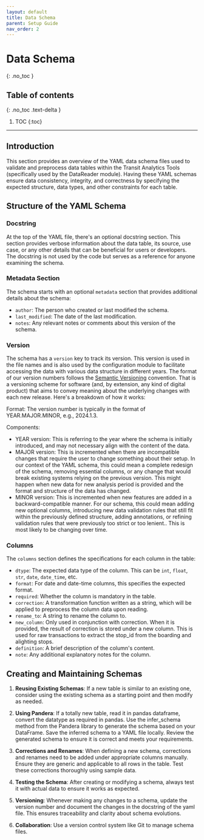 ```yaml
---
layout: default
title: Data Schema
parent: Setup Guide
nav_order: 2
---
```

# Data Schema
{: .no_toc }
## Table of contents
{: .no_toc .text-delta }

1. TOC
{:toc}

---

## Introduction

This section provides an overview of the YAML data schema files used to validate and preprocess data tables within the Transit Analytics Tools (specifically used by the DataReader module). 
Having these YAML schemas ensure data consistency, integrity, and correctness by specifying the expected structure, data
types, and other constraints for each table.

## Structure of the YAML Schema


### Docstring

At the top of the YAML file, there's an optional docstring section. This section provides verbose information about the
data table, its source, use case, or any other details that can be beneficial for users or developers. The docstring is
not used by the code but serves as a reference for anyone examining the schema.

### Metadata Section

The schema starts with an optional `metadata` section that provides additional details about the schema:

- `author`: The person who created or last modified the schema.
- `last_modified`: The date of the last modification.
- `notes`: Any relevant notes or comments about this version of the schema.

### Version

The schema has a `version` key to track its version. This version is used in the file names and is also used by the configuration module to facilitate accessing the data with various data structure in different years. 
The format of our version numbers follows the [Semantic Versioning](https://semver.org/) convention. That is a versioning scheme for software (and, by extension, any kind of digital product) that aims to
convey meaning about the underlying changes with each new release. Here's a breakdown of how it works:

Format:
The version number is typically in the format of YEAR.MAJOR.MINOR, e.g., 2024.1.3.

Components:

- YEAR version: This is referring to the year where the schema is initially introduced, and may not necessary align with the content of the data. 
- MAJOR version: This is incremented when there are incompatible changes that require the user to change something about
  their setup. In our context of the YAML schema, this could mean a complete redesign of the schema, removing essential
  columns, or any change that would break existing systems relying on the previous version. This might happen when new data for new analysis period is provided and the format and structure of the data has changed.
- MINOR version: This is incremented when new features are added in a backward-compatible manner. For our schema, this
  could mean adding new optional columns, introducing new data validation rules that still fit within the previously
  defined structure, adding annotations, or refining validation rules that were previously too strict or too lenient.. This is most likely to be changing over time.


### Columns

The `columns` section defines the specifications for each column in the table:

- `dtype`: The expected data type of the column. This can be `int`, `float`, `str`, `date`, `date_time`, etc.
- `format`: For date and date-time columns, this specifies the expected format.
- `required`: Whether the column is mandatory in the table.
- `correction`: A transformation function written as a string, which will be applied to preprocess the column
  data upon reading.
- `rename_to`: A string to rename the column to. 
- `new_column`: Only used in conjunction with correction. When it is provided, the result of correction is stored under a new column. This is used for raw transactions to extract the stop_id from the boarding and alighting stops. 
- `definition`: A brief description of the column's content.
- `note`:  Any additional explanatory notes for the column.


## Creating and Maintaining Schemas


1. **Reusing Existing Schemas**: If a new table is similar to an existing one, consider using the existing schema as a
   starting point and then modify as needed.  

2. **Using Pandera**: If a totally new table, read it in pandas dataframe, convert the datatype as required in pandas. Use the infer_schema method from the Pandera library to generate the schema based on your DataFrame. Save the inferred schema to a YAML file locally. Review the generated schema to ensure it is correct and meets your requirements.

3. **Corrections and Renames**: When defining a new schema, corrections and renames need to be added under appropriate columns manually. Ensure they are generic and applicable to all rows in the
   table. Test these corrections thoroughly using sample data.

4. **Testing the Schema**: After creating or modifying a schema, always test it with actual data to ensure it works as
   expected.

5. **Versioning**: Whenever making any changes to a schema, update the version number and document the changes
   in the docstring of the yaml file. This ensures traceability and clarity about schema evolutions.

6. **Collaboration**: Use a version control system like Git to manage schema files.


